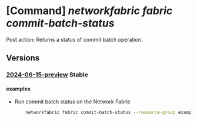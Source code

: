 # [Command] _networkfabric fabric commit-batch-status_

Post action: Returns a status of commit batch operation.

## Versions

### [2024-06-15-preview](/Resources/mgmt-plane/L3N1YnNjcmlwdGlvbnMve30vcmVzb3VyY2Vncm91cHMve30vcHJvdmlkZXJzL21pY3Jvc29mdC5tYW5hZ2VkbmV0d29ya2ZhYnJpYy9uZXR3b3JrZmFicmljcy97fS9jb21taXRiYXRjaHN0YXR1cw==/2024-06-15-preview.xml) **Stable**

<!-- mgmt-plane /subscriptions/{}/resourcegroups/{}/providers/microsoft.managednetworkfabric/networkfabrics/{}/commitbatchstatus 2024-06-15-preview -->

#### examples

- Run commit batch status on the Network Fabric
    ```bash
        networkfabric fabric commit-batch-status --resource-group example-rg --network-fabric-name example-fabric --commit-batch-id batch-id
    ```
